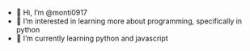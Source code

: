 - 👋 Hi, I’m @monti0917
- 👀 I’m interested in learning more about programming, specifically in python
- 🌱 I’m currently learning python and javascript

<!---
monti0917/monti0917 is a ✨ special ✨ repository because its `README.md` (this file) appears on your GitHub profile.
You can click the Preview link to take a look at your changes.
--->
